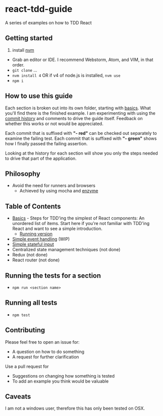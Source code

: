 # react-tdd-guide
A series of examples on how to TDD React

## Getting started

1. install [nvm](https://github.com/creationix/nvm)
- Grab an editor or IDE. I recommend Webstorm, Atom, and VIM, in that order.
- `git clone` ...
- `nvm install 4` OR if v4 of node.js is installed, `nvm use`
- `npm i`

## How to use this guide

Each section is broken out into its own folder, starting with [basics](https://github.com/zpratt/react-tdd-guide/tree/master/basics). What you'll find there is the finished example. I am experimenting with using the [commit history](https://github.com/zpratt/react-tdd-guide/commits/master/basics) and comments to drive the guide itself. Feedback on whether this works or not would be appreciated.

Each commit that is suffixed with **"- red"** can be checked out separately to examine the failing test. Each commit that is suffixed with **"- green"** shows how I finally passed the failing assertion.

Looking at the history for each section will show you only the steps needed to drive that part of the application.

## Philosophy

* Avoid the need for runners and browsers
  * Achieved by using mocha and [enzyme](http://airbnb.io/enzyme/docs/api/shallow.html)

## Table of Contents

* [Basics](https://github.com/zpratt/react-tdd-guide/commits/master/basics) - Steps for TDD'ing the simplest of React components: An unordered list of items. Start here if you're not familiar with TDD'ing React and want to see a simple introduction.
  * [Running version](http://zpratt.github.io/react-tdd-guide/examples/basics/)
* [Simple event handling](https://github.com/zpratt/react-tdd-guide/commits/master/event-handling) (WIP)
* [Simple stateful input](https://github.com/zpratt/react-tdd-guide/commits/master/state)
* Centralized state management techniques (not done)
* Redux (not done)
* React router (not done)

## Running the tests for a section

* `npm run <section name>`

## Running all tests

* `npm test`

## Contributing

Please feel free to open an issue for:

* A question on how to do something
* A request for further clarification

Use a pull request for

* Suggestions on changing how something is tested
* To add an example you think would be valuable

## Caveats

I am not a windows user, therefore this has only been tested on OSX.
